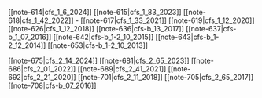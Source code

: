
[[note-614|cfs_1_6_2024]]
[[note-615|cfs_1_83_2023]] 
[[note-618|cfs_1_42_2022]] -
[[note-617|cfs_1_33_2021]] 
[[note-619|cfs_1_12_2020]] 
[[note-626|cfs_1_12_2018]] 
[[note-636|cfs-b_13_2017]]
[[note-637|cfs-b_1_07_2016]] 
[[note-642|cfs-b_1-2_10_2015]] 
[[note-643|cfs-b_1-2_12_2014]] 
[[note-653|cfs-b_1-2_10_2013]] 
 
[[note-675|cfs_2_14_2024]] 
[[note-681|cfs_2_65_2023]] 
[[note-686|cfs_2_01_2022]]
[[note-689|cfs_2_41_2021]] 
[[note-692|cfs_2_21_2020]] 
[[note-701|cfs_2_11_2018]] 
[[note-705|cfs_2_65_2017]]
[[note-708|cfs-b_07_2016]]


